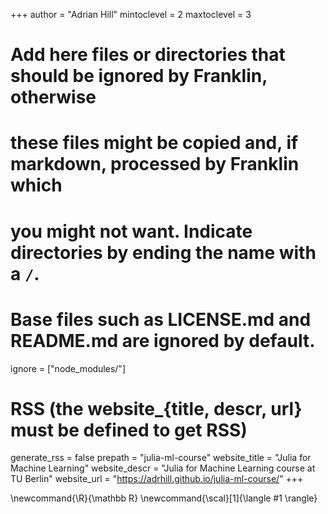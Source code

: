 <!--
Add here global page variables to use throughout your website.
-->
+++
author = "Adrian Hill"
mintoclevel = 2
maxtoclevel = 3

# Add here files or directories that should be ignored by Franklin, otherwise
# these files might be copied and, if markdown, processed by Franklin which
# you might not want. Indicate directories by ending the name with a `/`.
# Base files such as LICENSE.md and README.md are ignored by default.
ignore = ["node_modules/"]

# RSS (the website_{title, descr, url} must be defined to get RSS)
generate_rss = false
prepath = "julia-ml-course"
website_title = "Julia for Machine Learning"
website_descr = "Julia for Machine Learning course at TU Berlin"
website_url   = "https://adrhill.github.io/julia-ml-course/"
+++

<!--
Add here global latex commands to use throughout your pages.
-->
\newcommand{\R}{\mathbb R}
\newcommand{\scal}[1]{\langle #1 \rangle}
